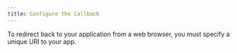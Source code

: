 ```yaml
---
title: Configure the Callback
---
```

To redirect back to your application from a web browser, you must specify a unique URI to your app.

<StackSelector snippet="configurescheme"/>

<NextSectionLink/>